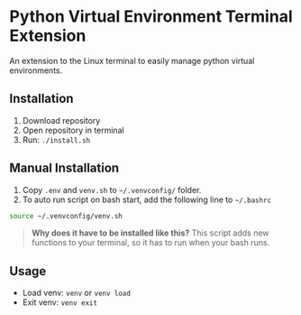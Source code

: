 # Python Virtual Environment Terminal Extension

An extension to the Linux terminal to easily manage python virtual environments.

## Installation

1. Download repository
2. Open repository in terminal
3. Run: `./install.sh`

## Manual Installation

1. Copy `.env` and `venv.sh` to `~/.venvconfig/` folder.
2. To auto run script on bash start, add the following line to `~/.bashrc`

```bash
source ~/.venvconfig/venv.sh
```

> **Why does it have to be installed like this?**
> This script adds new functions to your terminal, so it has to run when your bash runs.

## Usage

- Load venv: `venv` or `venv load`
- Exit venv: `venv exit`